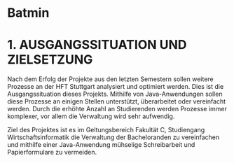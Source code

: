 # Batmin

# 1. AUSGANGSSITUATION UND ZIELSETZUNG

Nach dem Erfolg der Projekte aus den letzten Semestern sollen weitere Prozesse an der HFT Stuttgart analysiert und optimiert werden. Dies ist die Ausgangssituation dieses Projekts. Mithilfe von Java-Anwendungen sollen diese Prozesse an einigen Stellen unterstützt, überarbeitet oder vereinfacht werden. Durch die erhöhte Anzahl an Studierenden werden Prozesse immer komplexer, vor allem die Verwaltung wird sehr aufwendig. 
 
Ziel des Projektes ist es im Geltungsbereich Fakultät C, Studiengang Wirtschaftsinformatik die Verwaltung der Bacheloranden zu vereinfachen und mithilfe einer Java-Anwendung mühselige Schreibarbeit und Papierformulare zu vermeiden. 
